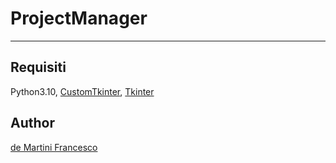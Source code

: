 # ProjectManager
---

## Requisiti

Python3.10, 
[CustomTkinter](https://github.com/TomSchimansky/CustomTkinter),
[Tkinter](https://docs.python.org/3/library/tkinter.html)

## Author

[de Martini Francesco](https://github.com/deMartiniFrancesco)
